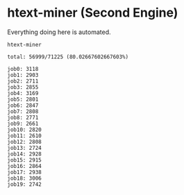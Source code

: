 # htext-miner (Second Engine)

Everything doing here is automated.

```
htext-miner

total: 56999/71225 (80.02667602667603%)

job0: 3118
job1: 2903
job2: 2711
job3: 2855
job4: 3169
job5: 2801
job6: 2847
job7: 2808
job8: 2771
job9: 2661
job10: 2820
job11: 2610
job12: 2808
job13: 2724
job14: 2928
job15: 2915
job16: 2864
job17: 2938
job18: 3006
job19: 2742
```